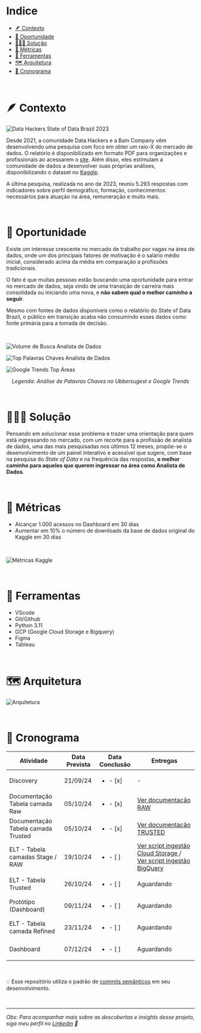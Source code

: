 # Indice



- [🪶 Contexto](#-contexto)
- [🔎 Oportunidade](#-oportunidade)
- [👨🏾‍💻 Solução](#-solucao)
- [🔑 Métricas](#-metricas)
- [🔨 Ferramentas](#ferramentas)
- [🗺️ Arquitetura](#-arquitetura)
- [📅 Cronograma](#-cronograma)

<br>

# 🪶 Contexto

![Data Hackers State of Data Brazil 2023](state_of_data_brazil_2023/images/banner2.png)

Desde 2021, a comunidade Data Hackers e a Bain Company vêm desenvolvendo uma pesquisa com foco em obter um raio-X do mercado de dados. O relatório é disponibilizado em formato PDF para organizações e profissionais ao acessarem o [site](https://stateofdata.datahackers.com.br/). Além disso, eles estimulam a comunidade de dados a desenvolver suas próprias análises, disponibilizando o dataset no [Kaggle](https://www.kaggle.com/datasets/datahackers/state-of-data-brazil-2023/data).

A última pesquisa, realizada no ano de 2023, reuniu 5.293 respostas com indicadores sobre perfil demográfico, formação, conhecimentos necessários para atuação na área, remuneração e muito mais.

<br>

# 🔎 Oportunidade
Existe um interesse crescente no mercado de trabalho por vagas na área de dados, onde um dos principais fatores de motivação é o salário médio inicial, considerado acima da média em comparação a profissões tradicionais.

O fato é que muitas pessoas estão buscando uma oportunidade para entrar no mercado de dados, seja vindo de uma transição de carreira mais consolidada ou iniciando uma nova, e **não sabem qual o melhor caminho a seguir**.

Mesmo com fontes de dados disponíveis como o relatório do State of Data Brazil, o público em transição acaba não consumindo esses dados como fonte primária para a tomada de decisão.

<br>

![Volume de Busca Analista de Dados](state_of_data_brazil_2023/images/volume_buscas_analista.png)

![Top Palavras Chaves Analista de Dados](state_of_data_brazil_2023/images/keywords_analista_de_dados.png)

![Google Trends Top Áreas](state_of_data_brazil_2023/images/google_trends.png)


*<center> Legenda: Análise de Palavras Chaves no Ubbersugest e Google Trends </center>*

<br>

# 👨🏾‍💻 Solução
Pensando em solucionar esse problema e trazer uma orientação para quem está ingressando no mercado, com um recorte para a profissão de analista de dados, uma das mais pesquisadas nos últimos 12 meses, propõe-se o desenvolvimento de um painel interativo e acessível que sugere, com base na pesquisa do *State of Data* e na frequência das respostas, **o melhor caminho para aqueles que querem ingressar na área como Analista de Dados**.



<br>

# 🔑 Métricas
- Alcançar 1.000 acessos no Dashboard em 30 dias
- Aumentar em 10% o número de downloads da base de dados original do Kaggle em 30 dias

<br>

![Métricas Kaggle](state_of_data_brazil_2023/images/metricas_kaggle.png)

<br>



# 🔨 Ferramentas 

- VScode
- Git/Github
- Python 3.11
- GCP (Google Cloud Storage e Bigquery)
- Figma
- Tableau

<br>

# 🗺️ Arquitetura 

![Arquitetura](state_of_data_brazil_2023/images/arquitetura.excalidraw.png)

<br>

# 📅 Cronograma 


| Atividade               |Data Prevista | Data Conclusão | Entregas |
|-------------------------|--------------|-------------|-------------|
| Discovery     | 21/09/24       | <ul><li>- [x] </li>      | - |
| Documentação Tabela camada Raw           | 05/10/24       | <ul><li>- [x] </li>    | [ Ver documentação RAW](https://github.com/FranciniSantana/state_of_data_brazil_23/blob/main/state_of_data_brazil_2023/docs/raw_tb_state_of_data_2023.md)
| Documentação Tabela camada Trusted           | 05/10/24       | <ul><li>- [x] </li>    | [Ver documentação TRUSTED](https://github.com/FranciniSantana/state_of_data_brazil_23/blob/main/state_of_data_brazil_2023/docs/trusted_tb_state_of_data_2023.md)
| ELT - Tabela camadas Stage / RAW   | 19/10/24   | <ul><li>- [ ] </li> | [Ver script ingestão Cloud Storage ](https://github.com/FranciniSantana/state_of_data_brazil_23/blob/main/state_of_data_brazil_2023/ingestion/to_storage.py) / [Ver script ingestão BigQuery ](https://github.com/FranciniSantana/state_of_data_brazil_23/blob/main/state_of_data_brazil_2023/ingestion/to_bq_raw.py)
| ELT - Tabela Trusted    | 26/10/24   | <ul><li>- [ ] </li> | Aguardando
| Protótipo (Dashboard)  | 09/11/24       | <ul><li>- [ ] </li>      |Aguardando
| ELT - Tabela camada Refined    | 23/11/24   | <ul><li>- [ ] </li> |Aguardando
| Dashboard               | 07/12/24       | <ul><li>- [ ] </li>     |Aguardando

<br>

💡 Esse repositório utiliza o padrão de [commits semânticos](https://github.com/iuricode/padroes-de-commits) em seu desenvolvimento.

<br>

___
<em> Obs: Para acompanhar mais sobre as descobertas e insights desse projeto, siga meu perfil no [Linkedin](https://www.linkedin.com/in/francinisantana/) 💛 <em>
